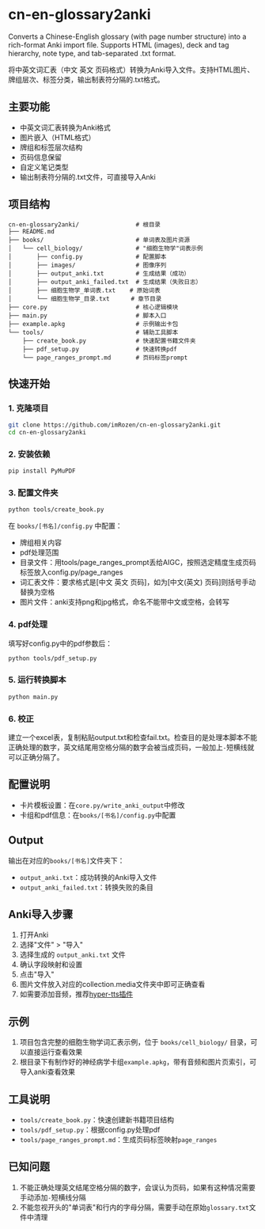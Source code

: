 # cn-en-glossary2anki
Converts a Chinese-English glossary (with page number structure) into a rich-format Anki import file. Supports HTML (images), deck and tag hierarchy, note type, and tab-separated .txt format.

将中英文词汇表（中文 英文 页码格式）转换为Anki导入文件。支持HTML图片、牌组层次、标签分类，输出制表符分隔的.txt格式。

## 主要功能

- 中英文词汇表转换为Anki格式
- 图片嵌入（HTML格式）
- 牌组和标签层次结构
- 页码信息保留
- 自定义笔记类型
- 输出制表符分隔的.txt文件，可直接导入Anki

## 项目结构

```text
cn-en-glossary2anki/                # 根目录
├── README.md                       
├── books/                          # 单词表及图片资源
│   └── cell_biology/               # "细胞生物学"词表示例
│       ├── config.py               # 配置脚本
│       ├── images/                 # 图像序列
│       ├── output_anki.txt         # 生成结果（成功）
│       ├── output_anki_failed.txt  # 生成结果（失败日志）
│       ├── 细胞生物学_单词表.txt    # 原始词表
│       └── 细胞生物学_目录.txt      # 章节目录
├── core.py                         # 核心逻辑模块
├── main.py                         # 脚本入口
├── example.apkg                    # 示例输出卡包
└── tools/                          # 辅助工具脚本
    ├── create_book.py              # 快速配置书籍文件夹
    ├── pdf_setup.py                # 快速转换pdf
    └── page_ranges_prompt.md       # 页码标签prompt
```

## 快速开始

### 1. 克隆项目

```bash
git clone https://github.com/imRozen/cn-en-glossary2anki.git
cd cn-en-glossary2anki
```

### 2. 安装依赖

```bash
pip install PyMuPDF
```

### 3. 配置文件夹

```bash
python tools/create_book.py
```

在 `books/[书名]/config.py` 中配置：

- 牌组相关内容
- pdf处理范围
- 目录文件：用tools/page_ranges_prompt丢给AIGC，按照选定精度生成页码标签放入config.py/page_ranges
- 词汇表文件：要求格式是[中文 英文 页码]，如为[中文(英文) 页码]则括号手动替换为空格
- 图片文件：anki支持png和jpg格式，命名不能带中文或空格，会转写

### 4. pdf处理

填写好config.py中的pdf参数后：

```bash
python tools/pdf_setup.py
```

### 5. 运行转换脚本

```bash
python main.py
```

### 6. 校正

建立一个excel表，复制粘贴output.txt和检查fail.txt。检查目的是处理本脚本不能正确处理的数字，英文结尾用空格分隔的数字会被当成页码，一般加上`-`短横线就可以正确分隔了。

## 配置说明

- 卡片模板设置：在`core.py/write_anki_output`中修改
- 卡组和pdf信息：在`books/[书名]/config.py`中配置

## Output

输出在对应的`books/[书名]`文件夹下：

- `output_anki.txt`：成功转换的Anki导入文件
- `output_anki_failed.txt`：转换失败的条目

## Anki导入步骤

1. 打开Anki
2. 选择"文件" > "导入"
3. 选择生成的 `output_anki.txt` 文件
4. 确认字段映射和设置
5. 点击"导入"
6. 图片文件放入对应的collection.media文件夹中即可正确查看
7. 如需要添加音频，推荐[hyper-tts插件](https://ankiweb.net/shared/info/111623432)

## 示例

1. 项目包含完整的细胞生物学词汇表示例，位于 `books/cell_biology/` 目录，可以直接运行查看效果
2. 根目录下有制作好的神经病学卡组`example.apkg`，带有音频和图片页索引，可导入anki查看效果

## 工具说明

- `tools/create_book.py`：快速创建新书籍项目结构
- `tools/pdf_setup.py`：根据config.py处理pdf
- `tools/page_ranges_prompt.md`：生成页码标签映射`page_ranges`

## 已知问题

1. 不能正确处理英文结尾空格分隔的数字，会误认为页码，如果有这种情况需要手动添加`-`短横线分隔
2. 不能忽视开头的"单词表"和行内的字母分隔，需要手动在原始`glossary.txt`文件中清理